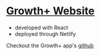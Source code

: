 # [Growth+ Website](https://growthplus4a.netlify.app)

- developed with React
- deployed through Netlify

Checkout the Growth+ app's [github](https://github.com/ucfcs/GrowthPlus) 
